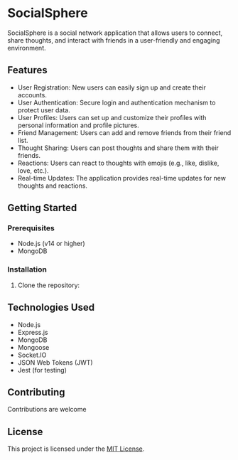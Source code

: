# SocialSphere

SocialSphere is a social network application that allows users to connect, share thoughts, and interact with friends in a user-friendly and engaging environment.

## Features

- User Registration: New users can easily sign up and create their accounts.
- User Authentication: Secure login and authentication mechanism to protect user data.
- User Profiles: Users can set up and customize their profiles with personal information and profile pictures.
- Friend Management: Users can add and remove friends from their friend list.
- Thought Sharing: Users can post thoughts and share them with their friends.
- Reactions: Users can react to thoughts with emojis (e.g., like, dislike, love, etc.).
- Real-time Updates: The application provides real-time updates for new thoughts and reactions.

## Getting Started

### Prerequisites

- Node.js (v14 or higher)
- MongoDB

### Installation

1. Clone the repository:


## Technologies Used

- Node.js
- Express.js
- MongoDB
- Mongoose
- Socket.IO
- JSON Web Tokens (JWT)
- Jest (for testing)

## Contributing

Contributions are welcome

## License

This project is licensed under the [MIT License](LICENSE).



